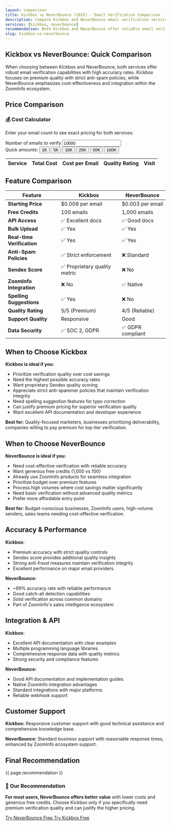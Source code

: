 ```yaml
---
layout: comparison
title: Kickbox vs NeverBounce (2025) - Email Verification Comparison
description: Compare Kickbox and NeverBounce email verification services. See pricing, features, accuracy rates, and which service is best for your needs.
services: [kickbox, neverbounce]
recommendation: Both Kickbox and NeverBounce offer reliable email verification, but serve different priorities. Kickbox provides premium verification with strict anti-spammer policies starting at $0.008 per email with 100 free credits, ideal for businesses prioritizing verification quality and deliverability. NeverBounce offers more cost-effective verification starting at $0.003 per email with 1,000 free credits and ZoomInfo integration, making it perfect for budget-conscious users and sales teams already in the ZoomInfo ecosystem.
slug: kickbox-vs-neverbounce
---
```


## Kickbox vs NeverBounce: Quick Comparison

When choosing between Kickbox and NeverBounce, both services offer robust email verification capabilities with high accuracy rates. Kickbox focuses on premium quality with strict anti-spam policies, while NeverBounce emphasizes cost-effectiveness and integration within the ZoomInfo ecosystem.

## Price Comparison

<div class="bg-blue-50 border border-blue-200 rounded-lg p-6 mb-8 pricing-table">
<h3 class="text-lg font-bold text-blue-900 mb-3">💰 Cost Calculator</h3>
<p class="text-blue-800 mb-4">Enter your email count to see exact pricing for both services:</p>

<div class="flex flex-col sm:flex-row items-start sm:items-end gap-4 mb-4">
  <div class="flex-1">
    <label for="vs-email-count" class="block text-sm font-medium text-gray-700 mb-2">Number of emails to verify</label>
    <input type="number" id="vs-email-count"
           class="w-full px-3 py-2 border border-gray-300 rounded-md focus:outline-none focus:ring-2 focus:ring-blue-500 focus:border-transparent"
           placeholder="Enter email count" min="1" value="10000">
  </div>
</div>

<div class="flex flex-wrap gap-2 mb-6">
  <span class="text-sm text-gray-600">Quick amounts:</span>
  <button class="px-2 py-1 bg-white rounded text-xs text-blue-600 hover:bg-blue-50 border border-blue-200 transition-colors duration-200" onclick="setVsEmailCount(1000)">1K</button>
  <button class="px-2 py-1 bg-white rounded text-xs text-blue-600 hover:bg-blue-50 border border-blue-200 transition-colors duration-200" onclick="setVsEmailCount(5000)">5K</button>
  <button class="px-2 py-1 bg-white rounded text-xs text-blue-600 hover:bg-blue-50 border border-blue-200 transition-colors duration-200" onclick="setVsEmailCount(10000)">10K</button>
  <button class="px-2 py-1 bg-white rounded text-xs text-blue-600 hover:bg-blue-50 border border-blue-200 transition-colors duration-200" onclick="setVsEmailCount(25000)">25K</button>
  <button class="px-2 py-1 bg-white rounded text-xs text-blue-600 hover:bg-blue-50 border border-blue-200 transition-colors duration-200" onclick="setVsEmailCount(50000)">50K</button>
  <button class="px-2 py-1 bg-white rounded text-xs text-blue-600 hover:bg-blue-50 border border-blue-200 transition-colors duration-200" onclick="setVsEmailCount(100000)">100K</button>
</div>

<div class="overflow-x-auto">
  <table class="min-w-full divide-y divide-gray-200">
    <thead class="bg-gray-50">
      <tr>
        <th class="px-4 py-3 text-left text-xs font-medium text-gray-500 uppercase tracking-wider">Service</th>
        <th class="px-4 py-3 text-left text-xs font-medium text-gray-500 uppercase tracking-wider">Total Cost</th>
        <th class="px-4 py-3 text-left text-xs font-medium text-gray-500 uppercase tracking-wider">Cost per Email</th>
        <th class="px-4 py-3 text-left text-xs font-medium text-gray-500 uppercase tracking-wider">Quality Rating</th>
        <th class="px-4 py-3 text-left text-xs font-medium text-gray-500 uppercase tracking-wider">Visit</th>
      </tr>
    </thead>
    <tbody id="vs-comparison-results" class="bg-white divide-y divide-gray-200">
      <!-- Results populated by JavaScript -->
    </tbody>
  </table>
</div>
</div>

## Feature Comparison

| Feature | Kickbox | NeverBounce |
|---------|---------|-------------|
| **Starting Price** | $0.008 per email | $0.003 per email |
| **Free Credits** | 100 emails | 1,000 emails |
| **API Access** | ✅ Excellent docs | ✅ Good docs |
| **Bulk Upload** | ✅ Yes | ✅ Yes |
| **Real-time Verification** | ✅ Yes | ✅ Yes |
| **Anti-Spam Policies** | ✅ Strict enforcement | ❌ Standard |
| **Sendex Score** | ✅ Proprietary quality metric | ❌ No |
| **ZoomInfo Integration** | ❌ No | ✅ Native |
| **Spelling Suggestions** | ✅ Yes | ❌ No |
| **Quality Rating** | 5/5 (Premium) | 4/5 (Reliable) |
| **Support Quality** | Responsive | Good |
| **Data Security** | ✅ SOC 2, GDPR | ✅ GDPR compliant |

## When to Choose Kickbox

**Kickbox is ideal if you:**
- Prioritize verification quality over cost savings
- Need the highest possible accuracy rates
- Want proprietary Sendex quality scoring
- Appreciate strict anti-spammer policies that maintain verification integrity
- Need spelling suggestion features for typo correction
- Can justify premium pricing for superior verification quality
- Want excellent API documentation and developer experience

**Best for:** Quality-focused marketers, businesses prioritizing deliverability, companies willing to pay premium for top-tier verification.

## When to Choose NeverBounce

**NeverBounce is ideal if you:**
- Need cost-effective verification with reliable accuracy
- Want generous free credits (1,000 vs 100)
- Already use ZoomInfo products for seamless integration
- Prioritize budget over premium features
- Process high volumes where cost savings matter significantly
- Need basic verification without advanced quality metrics
- Prefer more affordable entry point

**Best for:** Budget-conscious businesses, ZoomInfo users, high-volume senders, sales teams needing cost-effective verification.

## Accuracy & Performance

**Kickbox:**
- Premium accuracy with strict quality controls
- Sendex score provides additional quality insights
- Strong anti-fraud measures maintain verification integrity
- Excellent performance on major email providers

**NeverBounce:**
- ~99% accuracy rate with reliable performance
- Good catch-all detection capabilities
- Solid verification across common domains
- Part of ZoomInfo's sales intelligence ecosystem

## Integration & API

**Kickbox:**
- Excellent API documentation with clear examples
- Multiple programming language libraries
- Comprehensive response data with quality metrics
- Strong security and compliance features

**NeverBounce:**
- Good API documentation and implementation guides
- Native ZoomInfo integration advantages
- Standard integrations with major platforms
- Reliable webhook support

## Customer Support

**Kickbox:** Responsive customer support with good technical assistance and comprehensive knowledge base.

**NeverBounce:** Standard business support with reasonable response times, enhanced by ZoomInfo ecosystem support.

## Final Recommendation

{{ page.recommendation }}

<div class="bg-gradient-to-r from-green-50 to-blue-50 border border-green-200 rounded-lg p-6 mt-8">
<h3 class="text-lg font-bold text-green-900 mb-3">🎯 Our Recommendation</h3>
<p class="text-green-800 mb-4"><strong>For most users, NeverBounce offers better value</strong> with lower costs and generous free credits. Choose Kickbox only if you specifically need premium verification quality and can justify the higher pricing.</p>
<div class="flex flex-col sm:flex-row gap-4">
  <a href="https://neverbounce.com" class="inline-flex items-center justify-center px-6 py-3 bg-green-600 hover:bg-green-700 text-white font-semibold rounded-lg transition-colors duration-200 shadow-sm" data-track="true">
    Try NeverBounce Free
  </a>
  <a href="https://kickbox.com" class="inline-flex items-center justify-center px-6 py-3 bg-blue-600 hover:bg-blue-700 text-white font-semibold rounded-lg transition-colors duration-200 shadow-sm" data-track="true">
    Try Kickbox Free
  </a>
</div>
</div>

<script>
(function() {
  const input = document.getElementById('vs-email-count');
  const resultsTable = document.getElementById('vs-comparison-results');

  // Service data for comparison
  const comparisonServices = [
    {
      name: 'Kickbox',
      slug: 'kickbox',
      website: 'https://kickbox.com',
      rating: 5,
      pricing: [
        { size: 100, price: 0, per_email: 0.0000 },
        { size: 500, price: 5, per_email: 0.0100 },
        { size: 1000, price: 10, per_email: 0.0100 },
        { size: 5000, price: 40, per_email: 0.0080 },
        { size: 10000, price: 80, per_email: 0.0080 },
        { size: 25000, price: 200, per_email: 0.0080 },
        { size: 50000, price: 400, per_email: 0.0080 },
        { size: 100000, price: 800, per_email: 0.0080 },
        { size: 250000, price: 1500, per_email: 0.0060 },
        { size: 500000, price: 2500, per_email: 0.0050 },
        { size: 1000000, price: 4000, per_email: 0.0040 }
      ]
    },
    {
      name: 'NeverBounce',
      slug: 'neverbounce',
      website: 'https://neverbounce.com',
      rating: 4,
      pricing: [
        { size: 1000, price: 8, per_email: 0.0080 },
        { size: 5000, price: 40, per_email: 0.0080 },
        { size: 10000, price: 50, per_email: 0.0050 },
        { size: 25000, price: 125, per_email: 0.0050 },
        { size: 50000, price: 250, per_email: 0.0050 },
        { size: 100000, price: 400, per_email: 0.0040 },
        { size: 250000, price: 750, per_email: 0.0030 },
        { size: 500000, price: 1500, per_email: 0.0030 },
        { size: 1000000, price: 2500, per_email: 0.0025 }
      ]
    }
  ];

  window.setVsEmailCount = function(count) {
    input.value = count;
    updateVsCalculator();
  };

  function calculateServiceCost(service, emailCount) {
    if (!service.pricing || service.pricing.length === 0) {
      return { cost: null, perEmail: null };
    }

    let selectedTier = null;
    for (let tier of service.pricing) {
      if (emailCount <= tier.size) {
        selectedTier = tier;
        break;
      }
    }

    if (!selectedTier) {
      selectedTier = service.pricing[service.pricing.length - 1];
    }

    let cost;
    if (emailCount <= selectedTier.size) {
      cost = selectedTier.price;
    } else {
      cost = emailCount * selectedTier.per_email;
    }

    return {
      cost: cost,
      perEmail: cost / emailCount,
    };
  }

  function updateVsCalculator() {
    const emailCount = parseInt(input.value);
    if (!emailCount || emailCount <= 0) {
      resultsTable.innerHTML = '<tr><td colspan="5" class="px-6 py-4 text-center text-gray-500">Enter email count to compare</td></tr>';
      return;
    }

    const results = comparisonServices.map(service => {
      const result = calculateServiceCost(service, emailCount);
      return { ...service, ...result };
    }).filter(result => result.cost !== null);

    // Sort by cost
    results.sort((a, b) => a.cost - b.cost);

    let html = '';
    results.forEach((result, index) => {
      const savings = index > 0 ? Math.round(((result.cost - results[0].cost) / results[0].cost) * 100) : 0;
      const rowClass = index === 0 ? 'bg-green-50 border-l-4 border-green-400' : 'hover:bg-gray-50';
      const badge = index === 0 ? '<div class="mt-1"><span class="px-2 py-1 bg-green-100 text-green-800 text-xs rounded-full font-medium">💰 Best Value</span></div>' : '';

      const stars = '⭐'.repeat(result.rating) + '☆'.repeat(5 - result.rating);

      html += `
        <tr class="${rowClass}">
          <td class="px-4 py-3">
            <div>
              <div class="font-medium text-gray-900">${result.name}</div>
              ${badge}
            </div>
          </td>
          <td class="px-4 py-3">
            <span class="text-lg font-bold ${index === 0 ? 'text-green-600' : 'text-gray-900'}">$${result.cost.toFixed(2)}</span>
          </td>
          <td class="px-4 py-3 text-gray-700">$${result.perEmail.toFixed(4)}</td>
          <td class="px-4 py-3 text-gray-700">
            <span class="text-sm">${stars}</span>
            <span class="text-xs text-gray-500 ml-1">${result.rating}/5</span>
          </td>
          <td class="px-4 py-3">
            <a href="${result.website}" target="_blank" rel="noopener noreferrer" data-track="true"
               class="inline-flex items-center px-3 py-1 bg-blue-600 hover:bg-blue-700 text-white text-xs font-medium rounded transition-colors duration-200">
              Visit Site
            </a>
          </td>
        </tr>
      `;
    });

    resultsTable.innerHTML = html;
  }

  input.addEventListener('input', updateVsCalculator);
  input.addEventListener('change', updateVsCalculator);

  // Initial calculation
  updateVsCalculator();
})();
</script>